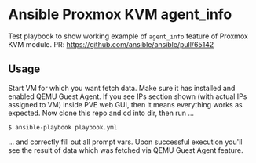 # Ansible Proxmox KVM agent_info

Test playbook to show working example of `agent_info` feature of Proxmox KVM module. PR: https://github.com/ansible/ansible/pull/65142

## Usage

Start VM for which you want fetch data. Make sure it has installed and enabled QEMU Guest Agent. If you see IPs section shown (with actual IPs assigned to VM) inside PVE web GUI, then it means everything works as expected. Now clone this repo and cd into dir, then run ...

```
$ ansible-playbook playbook.yml
```

... and correctly fill out all prompt vars. Upon successful execution you'll see the result of data which was fetched via QEMU Guest Agent feature.
